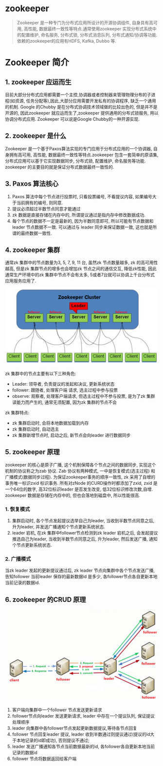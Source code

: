 # zookeeper
> Zookeeper 是一种专门为分布式应用所设计的开源协调组件, 自身具有高可用, 高性能, 数据最终一致性等特点.通常使用zookeeper 实现分布式系统中的配置维护, 命名服务, 分布式锁, 分布式消息队列, 分布式通知/协调等功能.依赖的zookeeper的应用有HDFS, Kafka, Dubbo 等.


# Zookeeper 简介

## 1. zookeeper 应运而生
目前大部分分布式应用都需要一个主控,协调器或者控制器来管理物理分布的子进程(如资源, 任务分配等),因此,大部分应用需要开发私有的协调程序, 缺乏一个通用的机制. Google 的Chubby 是在分布式协调技术领域做的比较出色的, 但是并不是开源的,  因此zookeeper 就应运而生了,zookeeper 提供通用的分布式锁服务, 用以协调分布式应用. Zookeeper 可以说是Google Chubby的一种开源实现.

## 2. zookeeper 是什么
Zookeeper 是一个基于Paxos算法实现的专门应用于分布式应用的一个协调器, 自身拥有高可用, 高性能, 数据最终一致性等特点.zookeeper 包含一套简单的原语集, 分布式应用可以基于它实现数据同步, 分布式锁, 配置维护, 命名服务等功能. zookeeper 的主要目的就是保证分布式数据最终一致性的.

## 3. Paxos 算法核心
1. Paxos 算法中每个节点进行投票时, 只看投票编号, 不看提议内容, 如果编号大于当前拥有的编号, 则同意.
2. 提议必须超过半数节点同意才能通过
3. zk 数据是直接存储在内存中的, 所谓提议通过是指内存中修改数据成功.
3. 每个节点的数据不一定是最新的, 因为半数同意即可, 所以可能有节点数据和leader 节点数据不一致. 可以通过与 leader 同步来保证数据一致, 这也就是所谓的最终数据一致性.

## 4. zookeeper 集群
通常zk 集群中的节点数量为3, 5, 7, 9, 11 台, 虽然zk 节点数量越多, zk 的高可用性越高, 但是zk 集群节点的增多也会增加zk 节点之间的通信交互, 降低zk性能, 因此通常生产环境中的zk 集群中节点不会有太多, 5或者7台就可以协调上千台分布式应用服务应用了. 

![](/assets/20150310184459281.png)

zk 集群中的节点主要有以下三种角色:
* Leader: 领导者, 负责提议的发起和决议, 更新系统状态
* follower: 跟随者, 处理客户端 请求, 选主过程中参与投票
* observe: 观察者, 处理客户端请求, 但选主过程中不参与投票, 是为了zk 集群读能力而产生的, 通常无须配置, 因为zk 集群的节点不会

zk 集群特点:
* zk 集群启动时, 会将本地数据加载到内存
* zk 集群启动时, 自动选主
* zk 集群新增节点时, 启动之后, 新节点会向leader 进行数据同步

## 5. zookeeper 原理
zookeeper 的核心是原子广播, 这个机制保障各个节点之间的数据同步, 实现这个机制的协议称之为zab 协议. Zab 协议有两种模式, 一中是恢复模式(选主过程) 和 广播模式(数据同步过程). 为保证zookeeper事务的顺序一致性, zk 采用了自增的事务唯一标识zxid 标识事务. 所有对zNode 的CURD操作时都添加了zxid, zxid 是一个64位的数字, 高32位标识leader 是否发生改变, 低32位标识修改次数,自增.
zookeeper 数据是存储在内存中的, 但也会落地到磁盘中, 所以性能很高.

### 1. 恢复模式
1. 集群启动时, 各个节点发起提议选举自己为leader, 当收到半数节点同意之后, 升为leader, 并发送广播通知个节点更新系统状态.
2. leader 宕机, 在zk 集群中follower节点检测到zk leader 宕机之后, 会发起提议推选自己为leader, 当收到半数节点同意之后, 升为leader, 然后发送广播, 通知个节点更新系统状态.


### 2. 广播模式
当zk leader 发起的更新提议通过后, zk leader 节点向集群中各个节点发送广播, 告知follower 当前leader 保存的最新数据id 是多少, 各follower节点各自更新本地当前记录的数据id.


## 6. zookeeper 的CRUD 原理
![](/assets/zk_2017-08-05_231236.png)
1. 客户端向集群中一个follower 节点发送更新请求
2. follower节点向leader 发送更新请求, leader 中存在一个提议队列, 保证提议处理顺序
3. leader 向集群中各follower节点发起更新数据提议,等待各节点回复
4. follower 节点回复leader 提议, leader 收到半数通过则提议通过(提议的id大于本地记录的id即成功), 否则提议不通过;
5. leader 发送广播通知各节点当前数据最新的id, 各follower各自更新本地当前记录的数据id
6. follower 节点将数据返回给客户端 















